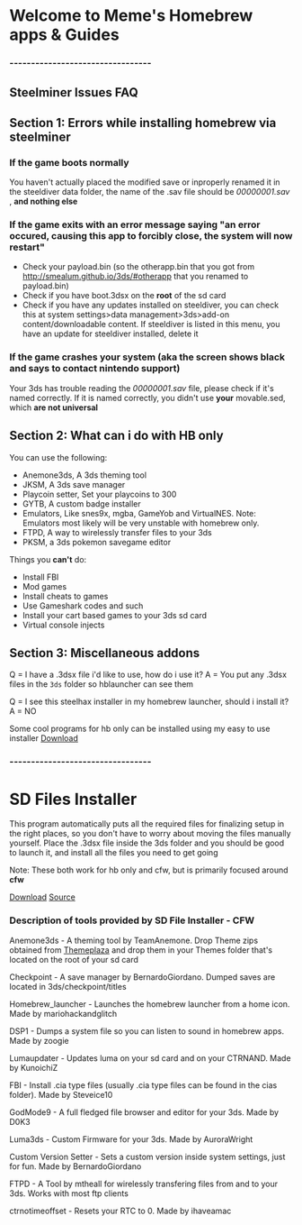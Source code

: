# Welcome to Meme's Homebrew apps & Guides

### ---------------------------------

## Steelminer Issues FAQ

## Section 1: Errors while installing homebrew via steelminer

### If the game boots normally

You haven't actually placed the modified save or inproperly renamed it in the steeldiver data folder, the name of the .sav file should be *00000001.sav* , **and nothing else**

### If the game exits with an error message saying "an error occured, causing this app to forcibly close, the system will now restart"

- Check your payload.bin (so the otherapp.bin that you got from http://smealum.github.io/3ds/#otherapp that you renamed to payload.bin)
- Check if you have boot.3dsx on the **root** of the sd card
- Check if you have any updates installed on steeldiver, you can check this at system settings>data management>3ds>add-on content/downloadable content. If steeldiver is listed in this menu, you have an update for steeldiver installed, delete it

### If the game crashes your system (aka the screen shows black and says to contact nintendo support)

Your 3ds has trouble reading the *00000001.sav* file, please check if it's named correctly.
If it is named correctly, you didn't use **your** movable.sed, which **are not universal**

## Section 2: What can i do with HB only

You can use the following:
- Anemone3ds, A 3ds theming tool
- JKSM, A 3ds save manager
- Playcoin setter, Set your playcoins to 300
- GYTB, A custom badge installer
- Emulators, Like snes9x, mgba, GameYob and VirtualNES. Note: Emulators most likely will be very unstable with homebrew only.
- FTPD, A way to wirelessly transfer files to your 3ds
- PKSM, a 3ds pokemon savegame editor

Things you **can't** do:
- Install FBI
- Mod games
- Install cheats to games
- Use Gameshark codes and such
- Install your cart based games to your 3ds sd card
- Virtual console injects

## Section 3: Miscellaneous addons

Q = I have a .3dsx file i'd like to use, how do i use it?
A = You put any .3dsx files in the `3ds` folder so hblauncher can see them

Q = I see this steelhax installer in my homebrew launcher, should i install it?
A = NO

Some cool programs for hb only can be installed using my easy to use installer
[Download](https://github.com/suchmememanyskill/Sd-File-Installer/releases)

### ---------------------------------

# SD Files Installer
This program automatically puts all the required files for finalizing setup in the right places, so you don't have to worry about moving the files manually yourself. Place the .3dsx file inside the 3ds folder and you should be good to launch it, and install all the files you need to get going

Note: These both work for hb only and cfw, but is primarily focused around **cfw**

[Download](https://github.com/suchmememanyskill/Sd-File-Installer/releases)
[Source](https://github.com/suchmememanyskill/Sd-File-Installer)



### Description of tools provided by SD File Installer - CFW
Anemone3ds - A theming tool by TeamAnemone. Drop Theme zips obtained from [Themeplaza](https://themeplaza.eu/themes?sort=most-downloaded) and drop them in your Themes folder that's located on the root of your sd card

Checkpoint - A save manager by BernardoGiordano. Dumped saves are located in 3ds/checkpoint/titles

Homebrew_launcher - Launches the homebrew launcher from a home icon. Made by mariohackandglitch  

DSP1 - Dumps a system file so you can listen to sound in homebrew apps. Made by zoogie

Lumaupdater - Updates luma on your sd card and on your CTRNAND. Made by KunoichiZ

FBI - Install .cia type files (usually .cia type files can be found in the cias folder). Made by Steveice10

GodMode9 - A full fledged file browser and editor for your 3ds. Made by D0K3

Luma3ds - Custom Firmware for your 3ds. Made by AuroraWright

Custom Version Setter - Sets a custom version inside system settings, just for fun. Made by BernardoGiordano

FTPD - A Tool by mtheall for wirelessly transfering files from and to your 3ds. Works with most ftp clients

ctrnotimeoffset - Resets your RTC to 0. Made by ihaveamac
